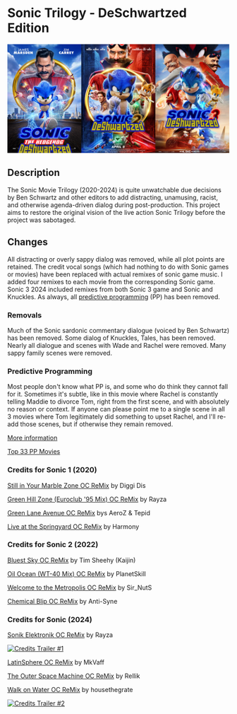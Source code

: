 # Sonic Trilogy - DeSchwartzed Edition

![Sonic DeSchwartzed Edition Poster.png](Sonic%20DeSchwartzed%20Edition%20Poster.png)


## Description

The Sonic Movie Trilogy (2020-2024) is quite unwatchable 
due decisions by Ben Schwartz and other editors to add 
distracting, unamusing, racist, and otherwise agenda-driven dialog 
during post-production. 
This project aims to restore the original vision of the live action Sonic Trilogy 
before the project was sabotaged. 

## Changes

All distracting or overly sappy dialog was removed, while all plot points are retained. 
The credit vocal songs (which had nothing to do with Sonic games or movies) 
have been replaced with actual remixes of sonic game music. 
I added four remixes to each movie from the corresponding Sonic game. 
Sonic 3 2024 included remixes from both Sonic 3 game and Sonic and Knuckles. 
As always, all [predictive programming](https://joyoffaith.com/predictive-programming.html) (PP) has been removed.

### Removals

Much of the Sonic sardonic commentary dialogue (voiced by Ben Schwartz) has been removed. 
Some dialog of Knuckles, Tales, has been removed. 
Nearly all dialogue and scenes with Wade and Rachel were removed. 
Many sappy family scenes were removed. 

### Predictive Programming

Most people don't know what PP is, and some who do think they cannot fall for it. 
Sometimes it's subtle, like in this movie where Rachel is constantly telling Maddie to divorce Tom, right from the first scene, and with absolutely no reason or context.
If anyone can please point me to a single scene in all 3 movies where Tom legitimately did something to upset Rachel, 
and I'll re-add those scenes, but if otherwise they remain removed. 

[More information](https://joyoffaith.com/predictive-programming.html)

[Top 33 PP Movies](https://www.imdb.com/list/ls086291084/)


### Credits for Sonic 1 (2020)

[Still in Your Marble Zone OC ReMix](https://ocremix.org/remix/OCR01580)
by Diggi Dis

[Green Hill Zone (Euroclub '95 Mix) OC ReMix](https://ocremix.org/remix/OCR00986)
by Rayza

[Green Lane Avenue OC ReMix](https://ocremix.org/remix/OCR01624)
bys AeroZ & Tepid

[Live at the Springyard OC ReMix](https://ocremix.org/remix/OCR01346)
by Harmony


### Credits for Sonic 2 (2022)

[Bluest Sky OC ReMix](https://ocremix.org/remix/OCR00337)
by Tim Sheehy (Kaijin)

[Oil Ocean (WT-40 Mix) OC ReMix](https://ocremix.org/remix/OCR01600)
by PlanetSkill

[Welcome to the Metropolis OC ReMix](https://ocremix.org/remix/OCR00968)
by Sir_NutS

[Chemical Blip OC ReMix](https://ocremix.org/remix/OCR02337)
by Anti-Syne

### Credits for Sonic (2024)

[Sonik Elektronik OC ReMix](https://ocremix.org/remix/OCR01181)
by Rayza

[![Credits Trailer #1](https://img.youtube.com/vi/37vFHrV3aNY/0.jpg)](https://www.youtube.com/watch?v=37vFHrV3aNY)

[LatinSphere OC ReMix](https://ocremix.org/remix/OCR00246)
by MkVaff

[The Outer Space Machine OC ReMix](https://ocremix.org/remix/OCR01196)
by Rellik

[Walk on Water OC ReMix](https://ocremix.org/remix/OCR01527)
by housethegrate

[![Credits Trailer #2](https://img.youtube.com/vi/Y-2jS-OnWP8/0.jpg)](https://www.youtube.com/watch?v=Y-2jS-OnWP8)

